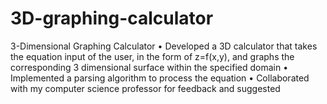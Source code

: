 # 3D-graphing-calculator
3-Dimensional Graphing Calculator
• Developed a 3D calculator that takes the equation input of the user, in the form of z=f(x,y), and graphs the corresponding 3 dimensional surface within the specified domain
• Implemented a parsing algorithm to process the equation
• Collaborated with my computer science professor for feedback and suggested 
